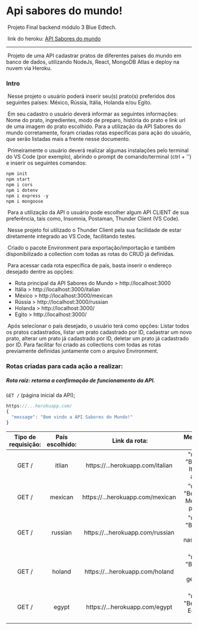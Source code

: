 # Api sabores do mundo!
​	Projeto Final backend módulo 3 Blue Edtech.

​	link do heroku: <a href=""> API Sabores do mundo</a>

------

​	Projeto de uma API cadastrar pratos de diferentes países do mundo em banco de dados, utilizando NodeJs, React, MongoDB Atlas e deploy na nuvem via Heroku.

### Intro

​	Nesse projeto o usuário poderá inserir seu(s) prato(s) preferidos dos seguintes países: México, Rússia, Itália, Holanda e/ou Egito.

​	Em seu cadastro o usuário deverá informar as seguintes informações: Nome do prato, ingredientes, modo de preparo, história do prato e link url de uma imagem do prato escolhido. Para a utilização da API Sabores do mundo corretamente, foram criadas rotas específicas para ação do usuário, que serão listadas mais a frente nesse documento.

​	Primeiramente o usuário deverá realizar algumas instalações pelo terminal do VS Code (por exemplo), abrindo o prompt de comando/terminal (ctrl + '') e inserir os seguintes comandos:

```javascript
npm init
npm start
npm i cors
npm i dotenv
npm i express -y
npm i mongoose
```

​	Para a utilização da API o usuário pode escolher algum API CLIENT de sua preferência, tais como, Insomnia, Postaman, Thunder Client (VS Code).

​	Nesse projeto foi utilizado o Thunder Client pela sua facilidade de estar diretamente integrado ao VS Code, facilitando testes.

​	Criado o pacote Environment para exportação/importação e também disponibilizado a collection com todas as rotas do CRUD já definidas.

​	Para acessar cada rota específica de país, basta inserir o endereço desejado dentre as opções:

- Rota principal da API Sabores do Mundo > http://localhost:3000
- Itália > http://localhost:3000/italian
- México > http://localhost:3000/mexican
- Rússia > http://localhost:3000/russian
- Holanda > http://localhost:3000/
- Egito > http://localhost:3000/

​	Após selecionar o país desejado, o usuário terá como opções: Listar todos os pratos cadastrados, listar um prato cadastrado por ID, cadastrar um novo prato, alterar um prato já cadastrado por ID, deletar um prato já cadastrado por ID. Para facilitar foi criado as collections com todas as rotas previamente definidas juntamente com o arquivo Environment.

### Rotas criadas para cada ação a realizar:

##### Rota raiz: retorna a confirmação de funcionamento da API. 

`GET /` (página inicial da API);

```javascript
https://...herokuapp.com/
{
  "message": "Bem vindo a API Sabores do Mundo!"
}
```



| Tipo de requisição: | País escolhido: |               Link da rota:               |                 Mensagem de retorno:                  |
| :-----------------: | :-------------: | :---------------------------------------: | :---------------------------------------------------: |
|        GET /        |     itlian      | <a> https://...herokuapp.com/italian </a> |    "message": "Bem vindo à Itália, buon appetito!"    |
|        GET /        |     mexican     | <a> https://...herokuapp.com/mexican </a> |   "message": "Bem vindo ao México, buen provecho!"    |
|        GET /        |     russian     | <a> https://...herokuapp.com/russian </a> | "message": "Bem vindo à Rússia, naslazhdaysya yedoy!" |
|        GET /        |     holand      | <a> https://...herokuapp.com/holand </a>  | "message": "Bem vindo à Holanda, geniet van je eten!" |
|        GET /        |      egypt      |  <a> https://...herokuapp.com/egypt </a>  |    "message": "Bem vindo ao Egito, afiyet olsun!"     |

